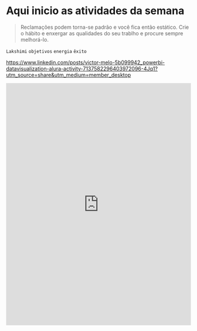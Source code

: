 # Aqui inicio as atividades da semana

> Reclamações podem torna-se padrão e você fica então estático. Crie o hábito e enxergar as qualidades do seu trablho e procure sempre melhorá-lo.

`Lakshimi` `objetivos` `energia` `êxito`

https://www.linkedin.com/posts/victor-melo-5b099942_powerbi-datavisualization-alura-activity-7137582296403972096-4Jq1?utm_source=share&utm_medium=member_desktop

<iframe src="https://www.linkedin.com/embed/feed/update/urn:li:ugcPost:7137582064945504256" height="659" width="504" frameborder="0" allowfullscreen="" title="Publicação incorporada"></iframe>

